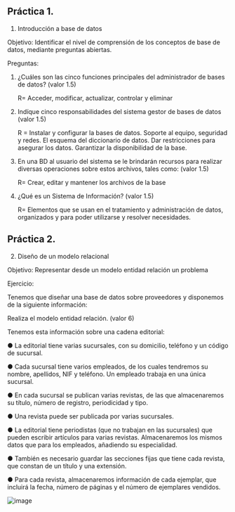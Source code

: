 ## Práctica 1.

1. Introducción a base de datos

Objetivo: Identificar el nivel de comprensión de los conceptos de base de datos,
mediante preguntas abiertas.
 
Preguntas:

1. ¿Cuáles son las cinco funciones principales del administrador de bases de datos?  (valor 1.5)
   
    R= Acceder, modificar, actualizar, controlar y eliminar

3. Indíque cinco responsabilidades del sistema gestor de bases de datos (valor 1.5)
   
   R = Instalar y configurar la bases de datos.
       Soporte al equipo, seguridad y redes.
       El esquema del diccionario de datos.
       Dar restricciones para asegurar los datos.
       Garantizar la disponibilidad de la base.
   
4. En una BD al usuario del sistema se le brindarán recursos para realizar diversas operaciones sobre estos archivos, tales como: (valor 1.5)
   
   R= Crear, editar y mantener los archivos de la base
   
5. ¿Qué es un Sistema de Información? (valor 1.5)
   
   R= Elementos que se usan en el tratamiento y administración de datos, organizados y para poder utilizarse y resolver necesidades.




## Práctica 2.

2. Diseño de un modelo relacional

Objetivo: Representar desde un modelo entidad relación un problema


Ejercicio:

Tenemos que diseñar una base de datos sobre proveedores y disponemos de la siguiente
información:

Realiza el modelo entidad relación. (valor 6)

Tenemos esta información sobre una cadena editorial:

● La editorial tiene varias sucursales, con su domicilio, teléfono y un código de
sucursal.

● Cada sucursal tiene varios empleados, de los cuales tendremos su nombre,
apellidos, NIF y teléfono. Un empleado trabaja en una única sucursal.

● En cada sucursal se publican varias revistas, de las que almacenaremos su título,
número de registro, periodicidad y tipo.

● Una revista puede ser publicada por varias sucursales.

● La editorial tiene periodistas (que no trabajan en las sucursales) que pueden
escribir artículos para varias revistas. Almacenaremos los mismos datos que para
los empleados, añadiendo su especialidad.

● También es necesario guardar las secciones fijas que tiene cada revista, que
constan de un título y una extensión.

● Para cada revista, almacenaremos información de cada ejemplar, que incluirá la
fecha, número de páginas y el número de ejemplares vendidos.

![image](https://github.com/JatzArroyo/Base_de_Datos/assets/111532416/21b38d48-e416-4b88-8bab-7a76fa802ef0)

